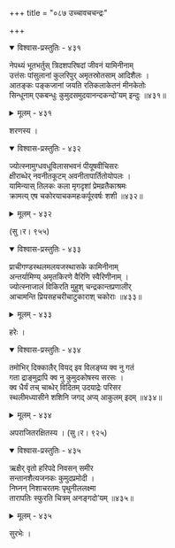 +++
title = "०८७ उच्चावचचन्द्रः"

+++



<details open><summary>विश्वास-प्रस्तुतिः - ४३१</summary>

नेपथ्यं भूतभर्तुस् त्रिदशपरिषदां जीवनं यामिनीनाम्  
उत्तंसः पांसुलानां कुलरिपुर् अमृतस्रोतसाम् आदिशैलः ।  
आतङ्कः पङ्कजानां जयति रतिकलाकेतनं मीनकेतोः  
सिन्धूनाम् एकबन्धुः कुमुदसमुदयानन्दकन्दो’यम् इन्दुः ॥४३१॥
</details>

<details><summary>मूलम् - ४३१</summary>

नेपथ्यं भूतभर्तुस् त्रिदशपरिषदां जीवनं यामिनीनाम्  
उत्तंसः पांसुलानां कुलरिपुर् अमृतस्रोतसाम् आदिशैलः ।  
आतङ्कः पङ्कजानां जयति रतिकलाकेतनं मीनकेतोः  
सिन्धूनाम् एकबन्धुः कुमुदसमुदयानन्दकन्दो’यम् इन्दुः ॥४३१॥
</details>


शरणस्य ।  



<details open><summary>विश्वास-प्रस्तुतिः - ४३२</summary>

ज्योत्स्नामुग्धवधूविलासभवनं पीयूषवीचिसरः  
क्षीराब्धेर् नवनीतकूटम् अवनीतापार्तितोयोपलः ।  
यामिन्यास् तिलकः कला मृगदृशां प्रेमव्रतैकाश्रमः  
क्रामत्य् एष चकोरयाचकमहःकर्पूरवर्षः शशी ॥४३२॥
</details>

<details><summary>मूलम् - ४३२</summary>

ज्योत्स्नामुग्धवधूविलासभवनं पीयूषवीचिसरः  
क्षीराब्धेर् नवनीतकूटम् अवनीतापार्तितोयोपलः ।  
यामिन्यास् तिलकः कला मृगदृशां प्रेमव्रतैकाश्रमः  
क्रामत्य् एष चकोरयाचकमहःकर्पूरवर्षः शशी ॥४३२॥
</details>


(सु।र। ९५५)  



<details open><summary>विश्वास-प्रस्तुतिः - ४३३</summary>

प्राचीगण्डस्थलमलयजस्थासके कामिनीनाम्  
अन्तर्यामिण्य् अमृतकिरणे वैरिणि स्वैरिणीनाम् ।  
ज्योत्स्नाजालं विकिरति मुहुश् चन्द्रकान्तप्रणालीर्  
आचामन्ति प्रियसहचरीचाटुकाराश् चकोराः ॥४३३॥
</details>

<details><summary>मूलम् - ४३३</summary>

प्राचीगण्डस्थलमलयजस्थासके कामिनीनाम्  
अन्तर्यामिण्य् अमृतकिरणे वैरिणि स्वैरिणीनाम् ।  
ज्योत्स्नाजालं विकिरति मुहुश् चन्द्रकान्तप्रणालीर्  
आचामन्ति प्रियसहचरीचाटुकाराश् चकोराः ॥४३३॥
</details>


हरेः ।  



<details open><summary>विश्वास-प्रस्तुतिः - ४३४</summary>

तमोभिर् दिक्कालैर् वियद् इव विलङ्घ्य क्व नु गतं  
गता द्राङ्मुद्रापि क्व नु कुमुदकोषस्य सरसः ।  
क्व धैर्यं तच् चाब्धेर् विदितम् उदयाद्रेः परिसर  
स्थलीमध्यासीने शशिनि जगद् अप्य् आकुलम् इदम् ॥४३४॥
</details>

<details><summary>मूलम् - ४३४</summary>

तमोभिर् दिक्कालैर् वियद् इव विलङ्घ्य क्व नु गतं  
गता द्राङ्मुद्रापि क्व नु कुमुदकोषस्य सरसः ।  
क्व धैर्यं तच् चाब्धेर् विदितम् उदयाद्रेः परिसर  
स्थलीमध्यासीने शशिनि जगद् अप्य् आकुलम् इदम् ॥४३४॥
</details>


अपराजितरक्षितस्य । (सु।र। ९२५)  



<details open><summary>विश्वास-प्रस्तुतिः - ४३५</summary>

ऋक्षैर् वृतो हरिपदे निवसन् समीर  
सन्तानशैत्यजनकः कुमुदप्रमोदी ।  
निघ्नन् निशाचरतमः पृथुनीललक्ष्मा  
तारापतिः स्फुरति चित्रम् अनङ्गदो’यम् ॥४३५॥
</details>

<details><summary>मूलम् - ४३५</summary>

ऋक्षैर् वृतो हरिपदे निवसन् समीर  
सन्तानशैत्यजनकः कुमुदप्रमोदी ।  
निघ्नन् निशाचरतमः पृथुनीललक्ष्मा  
तारापतिः स्फुरति चित्रम् अनङ्गदो’यम् ॥४३५॥
</details>


सुरभेः ।  